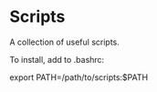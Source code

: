 # Scripts

A collection of useful scripts.

To install, add to .bashrc:

  export PATH=/path/to/scripts:$PATH
